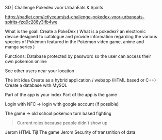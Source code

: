 SD | Challenge Pokedex voor UrbanEats & Spirits

https://padlet.com/ictlyceum/sd-challenge-pokedex-voor-urbaneats-spirits-fzq9c288y3lfb4we

What is the goal: Create a PokeDex
(
    What is a pokedex?
    an electronic device designed to catalogue and provide information regarding the various species of Pokémon featured in the Pokémon video game, anime and manga series
)

Functions:
Database protected by password so the user can access their own pokemon online

See other users near your location



The init idea
Create as a hybrid application / webapp (HTML based or C++)
Create a database with MySQL

Part of the app is your index
Part of the app is the game

Login with NFC -> login with google account (if possible)

The game -> old school pokemon turn based fighting


> Current roles because people didn't show up

Jerom HTML
Tijl The game
Jerom Security of transmition of data